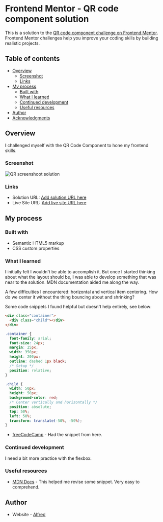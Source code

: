 # Frontend Mentor - QR code component solution

This is a solution to the [QR code component challenge on Frontend Mentor](https://www.frontendmentor.io/challenges/qr-code-component-iux_sIO_H). Frontend Mentor challenges help you improve your coding skills by building realistic projects. 

## Table of contents

- [Overview](#overview)
  - [Screenshot](#screenshot)
  - [Links](#links)
- [My process](#my-process)
  - [Built with](#built-with)
  - [What I learned](#what-i-learned)
  - [Continued development](#continued-development)
  - [Useful resources](#useful-resources)
- [Author](#author)
- [Acknowledgments](#acknowledgments)



## Overview
I challenged myself with the QR Code Component to hone my frontend skills.

### Screenshot

![QR screenshoot solution](https://github.com/01Alfred/QR-code-component/blob/main/images/QR%20screenshot%20solution.png?raw=true)



### Links

- Solution URL: [Add solution URL here](https://your-solution-url.com)
- Live Site URL: [Add live site URL here](https://your-live-site-url.com)

## My process

### Built with

- Semantic HTML5 markup
- CSS custom properties



### What I learned

I initially felt I wouldn't be able to accomplish it. But once I started thinking about what the layout should be, I was able to develop something that was near to the solution.
MDN documentation aided me along the way.

A few difficulties I encountered: horizontal and vertical item centering.
How do we center it without the thing bouncing about and shrinking?

Some code snippets I found helpful but doesn't help entirely, see below:

```html
<div class="container">
  <div class="child"></div>
</div>
```
```css
.container {
  font-family: arial;
  font-size: 24px;
  margin: 25px;
  width: 350px;
  height: 200px;
  outline: dashed 1px black;
  /* Setup */
  position: relative;
}

.child {
  width: 50px;
  height: 50px;
  background-color: red;
  /* Center vertically and horizontally */
  position: absolute;
  top: 50%;
  left: 50%;
  transform: translate(-50%, -50%);
}

```
- [freeCodeCamp](https://www.freecodecamp.org/news/how-to-center-anything-with-css-align-a-div-text-and-more/) - Had the snippet from here.



### Continued development

I need a bit more practice with the flexbox.



### Useful resources

- [MDN Docs](https://developer.mozilla.org/en-US/) - This helped me revise some snippet. Very easy to comprehend.



## Author

- Website - [Alfred](http://www.linkedin.com/in/alfred-bonah-b76346223)



